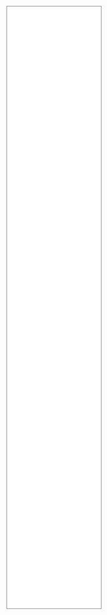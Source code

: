 <!DOCTYPE html>
<html lang="en">
  <head>
    <meta charset="utf-8">
    <title>sheet2gmap</title>
    <style>
      #map {
        height: 100%;
      }
      html, body {
        height: 100%;
        margin: 0;
        padding: 0;
      }
      #sidebar {
        position: absolute;
        top: 10%;
        left: 72%;
        width: 25%;
        height: 40%;
        border: 1px solid #666;
        padding: 6px;
        background-color: white;
        font-family: Meriyo UI;
        font-size: 14px;
      }
    </style>
  </head>
  <body>
    <div id="map"></div>
    <td><div id="sidebar"></div></td>
    <script src="constants.js"></script>
    <script src="https://maps.googleapis.com/maps/api/js?language=ja&region=JP&key=AIzaSyCliHnYHcUWIO5TIGZ5Mo2GKMpigN4y0SM&callback=initMap" async defer></script>
    <script>
      var map;
      var marker = [];
      var infoWindow = [];
      var windowOpened;

      function parseData(data) {
        var keys = data.values[0];
        var markerData = [];
        data.values.forEach(function(value, i) {
          if (i > 0) {
            var hash = {};
            value.forEach(function(d, j) {
              hash[keys[j]] = d;
            });
            markerData.push(hash);
          }
        });
        return markerData;
      }

      function initMap() {
        var target = document.getElementById('map');
        var centerp = {lat: 35.6679191, lng: 139.4606805};

        map = new google.maps.Map(target, {
          center: centerp,
          zoom: 7,
        });

        var request = new XMLHttpRequest();
        request.open('GET', `https://sheets.googleapis.com/v4/spreadsheets/$1h_rneeHeYPDNbK1U5AZXdDlpFBPbVD7W6QVdXHDKMrw/values/sheet1?key=$AIzaSyCliHnYHcUWIO5TIGZ5Mo2GKMpigN4y0SM`, true);
        request.responseType = 'json';

        request.onload = function () {
          var data = this.response;
          var markerData = parseData(data);
          setData(markerData);
        };

        request.send();
      }

      function addMarker(i, data) {
        var markerLatLng = new google.maps.LatLng({
          lat: Number(data['緯度']),
          lng: Number(data['経度'])
        });
        marker[i] = new google.maps.Marker({
          position: markerLatLng,
          map: map
        });

        var info = '<div style="font-size:18px;font-weight:bold;margin-bottom:10px;">' + data['会場'] + '</div>';
        infoWindow[i] = new google.maps.InfoWindow({
          content: info
        });

        markerEvent(i);
      }

      function setData(markerData){
        var sidebar_html = "";
        for (var i = 0; i < markerData.length; i++) {
          var latitude = markerData[i]['緯度'];
          if (!latitude) { continue; }
          addMarker(i, markerData[i]);
          var name = markerData[i]['名称'];

          sidebar_html += `<b>${i + 1}</b> <a href="javascript:openWindow(${i})">${name}<\/a><br />`;
        }

        document.getElementById("sidebar").innerHTML = `<a target="_blank" href="https://docs.google.com/spreadsheets/d/${SHEET_ID}/edit?usp=sharing">元データ(Google スプレッドシート)</a><br /><a target="_blank" href="https://github.com/champierre/sheet2gmap">ソースコード(GitHub)</a><br /><br />` + sidebar_html;
      }

      function markerEvent(i) {
        marker[i].addListener('click', function() {
          openWindow(i);
        });
      }

      function openWindow(i) {
        if(windowOpened){
          windowOpened.close();
        }
        infoWindow[i].open(map, marker[i]);
        windowOpened = infoWindow[i];
      }
    </script>
  </body>
</html>
